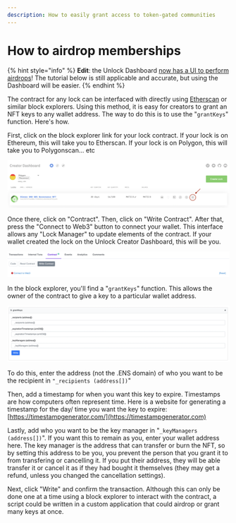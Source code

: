 ```yaml
---
description: How to easily grant access to token-gated communities
---
```


# How to airdrop memberships

{% hint style="info" %}
**Edit**: the Unlock Dashboard [now has a UI to perform airdrops](https://unlock-protocol.com/blog/airdrop-nft-memberships)! The tutorial below is still applicable and accurate, but using the Dashboard will be easier.
{% endhint %}

The contract for any lock can be interfaced with directly using [Etherscan](https://etherscan.io) or similar block explorers. Using this method, it is easy for creators to grant an NFT keys to any wallet address. The way to do this is to use the "`grantKeys`" function. Here's how.

First, click on the block explorer link for your lock contract. If your lock is on Ethereum, this will take you to Etherscan. If your lock is on Polygon, this will take you to Polygonscan... etc

![](<../../.gitbook/assets/Screen Shot 2021-12-06 at 2.43.55 PM.png>)

Once there, click on "Contract". Then, click on "Write Contract". After that, press the "Connect to Web3" button to connect your wallet. This interface allows any "Lock Manager" to update elements of the contract. If your wallet created the lock on the Unlock Creator Dashboard, this will be you.

![](<../../.gitbook/assets/Screen Shot 2021-12-06 at 2.43.01 PM (1).png>)

In the block explorer, you'll find a "`grantKeys`" function. This allows the owner of the contract to give a key to a particular wallet address.&#x20;

![](<../../.gitbook/assets/Screen Shot 2021-12-07 at 10.07.14 AM.png>)

To do this, enter the address (not the .ENS domain) of who you want to be the recipient in `"_recipients (address[])`"

Then, add a timestamp for when you want this key to expire. Timestamps are how computers often represent time. Here is a website for generating a timestamp for the day/ time you want the key to expire: [https://timestampgenerator.com/](https://timestampgenerator.com)

Lastly, add who you want to be the key manager in "`_keyManagers (address[])`". If you want this to remain as you, enter your wallet address here. The key manager is the address that can transfer or burn the NFT, so by setting this address to be you, you prevent the person that you grant it to from transfering or cancelling it. If you put their address, they will be able transfer it or cancel it as if they had bought it themselves (they may get a refund, unless you changed the cancellation settings).

Next, click "Write" and confirm the transaction. Although this can only be done one at a time using a block explorer to interact with the contract, a script could be written in a custom application that could airdrop or grant many keys at once.

